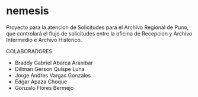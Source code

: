 # nemesis

Proyecto para la atencion de Solicitudes para el Archivo
Regional de Puno, que controlará el flujo de solicitudes
entre la oficina de Recepcion y Archivo Intermedio e
Archivo Historico.

COLABORADORES
 - Braddy Gabriel Abarca Aranibar
 - Dillman Gerson Quispe Luna
 - Jorge Andres Vargas Gonzales
 - Edgar Apaza Choque
 - Gonzalo Flores Bermejo
